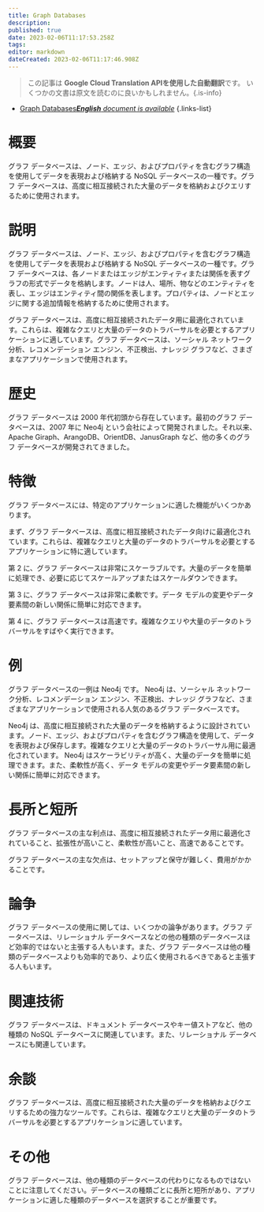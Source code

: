 ```yaml
---
title: Graph Databases
description: 
published: true
date: 2023-02-06T11:17:53.258Z
tags: 
editor: markdown
dateCreated: 2023-02-06T11:17:46.908Z
---
```


> この記事は **Google Cloud Translation APIを使用した自動翻訳**です。
いくつかの文書は原文を読むのに良いかもしれません。{.is-info}



- [Graph Databases***English** document is available*](/en/Knowledge-base/Dictionary/graph-databases)
{.links-list}


# 概要
グラフ データベースは、ノード、エッジ、およびプロパティを含むグラフ構造を使用してデータを表現および格納する NoSQL データベースの一種です。グラフ データベースは、高度に相互接続された大量のデータを格納およびクエリするために使用されます。

# 説明
グラフ データベースは、ノード、エッジ、およびプロパティを含むグラフ構造を使用してデータを表現および格納する NoSQL データベースの一種です。グラフ データベースは、各ノードまたはエッジがエンティティまたは関係を表すグラフの形式でデータを格納します。ノードは人、場所、物などのエンティティを表し、エッジはエンティティ間の関係を表します。プロパティは、ノードとエッジに関する追加情報を格納するために使用されます。

グラフ データベースは、高度に相互接続されたデータ用に最適化されています。これらは、複雑なクエリと大量のデータのトラバーサルを必要とするアプリケーションに適しています。グラフ データベースは、ソーシャル ネットワーク分析、レコメンデーション エンジン、不正検出、ナレッジ グラフなど、さまざまなアプリケーションで使用されます。

# 歴史
グラフ データベースは 2000 年代初頭から存在しています。最初のグラフ データベースは、2007 年に Neo4j という会社によって開発されました。それ以来、Apache Giraph、ArangoDB、OrientDB、JanusGraph など、他の多くのグラフ データベースが開発されてきました。

# 特徴
グラフ データベースには、特定のアプリケーションに適した機能がいくつかあります。

まず、グラフ データベースは、高度に相互接続されたデータ向けに最適化されています。これらは、複雑なクエリと大量のデータのトラバーサルを必要とするアプリケーションに特に適しています。

第 2 に、グラフ データベースは非常にスケーラブルです。大量のデータを簡単に処理でき、必要に応じてスケールアップまたはスケールダウンできます。

第 3 に、グラフ データベースは非常に柔軟です。データ モデルの変更やデータ要素間の新しい関係に簡単に対応できます。

第 4 に、グラフ データベースは高速です。複雑なクエリや大量のデータのトラバーサルをすばやく実行できます。

# 例
グラフ データベースの一例は Neo4j です。 Neo4j は、ソーシャル ネットワーク分析、レコメンデーション エンジン、不正検出、ナレッジ グラフなど、さまざまなアプリケーションで使用される人気のあるグラフ データベースです。

Neo4j は、高度に相互接続された大量のデータを格納するように設計されています。ノード、エッジ、およびプロパティを含むグラフ構造を使用して、データを表現および保存します。複雑なクエリと大量のデータのトラバーサル用に最適化されています。 Neo4j はスケーラビリティが高く、大量のデータを簡単に処理できます。また、柔軟性が高く、データ モデルの変更やデータ要素間の新しい関係に簡単に対応できます。

# 長所と短所
グラフ データベースの主な利点は、高度に相互接続されたデータ用に最適化されていること、拡張性が高いこと、柔軟性が高いこと、高速であることです。

グラフ データベースの主な欠点は、セットアップと保守が難しく、費用がかかることです。

# 論争
グラフ データベースの使用に関しては、いくつかの論争があります。グラフ データベースは、リレーショナル データベースなどの他の種類のデータベースほど効率的ではないと主張する人もいます。また、グラフ データベースは他の種類のデータベースよりも効率的であり、より広く使用されるべきであると主張する人もいます。

# 関連技術
グラフ データベースは、ドキュメント データベースやキー値ストアなど、他の種類の NoSQL データベースに関連しています。また、リレーショナル データベースにも関連しています。

# 余談
グラフ データベースは、高度に相互接続された大量のデータを格納およびクエリするための強力なツールです。これらは、複雑なクエリと大量のデータのトラバーサルを必要とするアプリケーションに適しています。

# その他
グラフ データベースは、他の種類のデータベースの代わりになるものではないことに注意してください。データベースの種類ごとに長所と短所があり、アプリケーションに適した種類のデータベースを選択することが重要です。